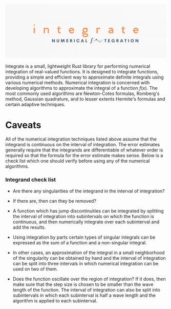 ![Logo](images/Integrate.png)

Integrate is a small, lightweight Rust library for performing numerical integration of real-valued functions.
It is designed to integrate functions, providing a simple and efficient way to
approximate definite integrals using various numerical methods.
Numerical integration is concerned with developing algorithms to
approximate the integral of a function $f(x)$. The most commonly used algorithms
are Newton-Cotes formulas, Romberg's method, Gaussian quadrature, and to
lesser extents Hermite's formulas and certain adaptive techniques.

# Caveats

All of the numerical integration techniques listed above assume that
the integrand is continuous on the interval of integration. The error
estimates generally require that the integrands are differentiable of
whatever order is required so that the formula for the error estimate
makes sense. Below is a check list which one should verify before using
any of the numerical algorithms.

### Integrand check list

- Are there any singularities of the integrand in the interval of integration?
- If there are, then can they be removed?
- A function which has jump discontinuities can be integrated by splitting
  the interval of integration into subintervals on which the function is continuous,
  and then numerically integrate over each subinterval and add the results.

- Using integration by parts certain types of singular integrals can be
  expressed as the sum of a function and a non-singular integral.

- In other cases, an approximation of the integral in a small neighborhood of
  the singularity can be obtained by hand and the interval of integration can be
  split into three intervals in which numerical integration can be used on
  two of them.
- Does the function oscillate over the region of integration? If it does,
  then make sure that the step size is chosen to be smaller than the wave length
  of the function. The interval of integration can also be split into subintervals
  in which each subinterval is half a wave length and the algorithm is applied
  to each subinterval.
